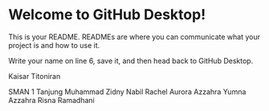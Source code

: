 # Welcome to GitHub Desktop!

This is your README. READMEs are where you can communicate what your project is and how to use it.

Write your name on line 6, save it, and then head back to GitHub Desktop.

Kaisar Titoniran

SMAN 1 Tanjung
Muhammad Zidny Nabil
Rachel Aurora Azzahra
Yumna Azzahra
Risna Ramadhani